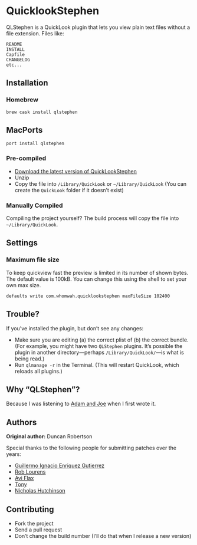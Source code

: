 # QuicklookStephen

QLStephen is a QuickLook plugin that lets you view plain text files without a file extension. Files like:

    README
    INSTALL
    Capfile
    CHANGELOG
    etc...


## Installation

### Homebrew

    brew cask install qlstephen
    
## MacPorts
    port install qlstephen

### Pre-compiled

* [Download the latest version of QuickLookStephen](https://github.com/whomwah/qlstephen/releases)
* Unzip
* Copy the file into `/Library/QuickLook` or `~/Library/QuickLook`
  (You can create the `QuickLook` folder if it doesn’t exist)


### Manually Compiled

Compiling the project yourself? The build process will copy the file into `~/Library/QuickLook`.


## Settings

### Maximum file size

To keep quickview fast the preview is limited in its number of shown bytes.
The default value is 100kB. You can change this using the shell to set your own max size.

	defaults write com.whomwah.quicklookstephen maxFileSize 102400


## Trouble?

If you’ve installed the plugin, but don’t see any changes:

- Make sure you are editing (a) the correct plist of (b) the correct bundle.
  (For example, you might have two `QLStephen` plugins. It’s possible the plugin in
   another directory—perhaps `/Library/QuickLook/`—is what is being read.)
- Run `qlmanage -r` in the Terminal. (This will restart QuickLook, which reloads all plugins.)


## Why “QLStephen”?

Because I was listening to [Adam and Joe](http://www.bbc.co.uk/blogs/adamandjoe/2009/06/test-1.shtml) when I first wrote it.


## Authors

**Original author:** Duncan Robertson

Special thanks to the following people for submitting patches over the years:

* [Guillermo Ignacio Enriquez Gutierrez](https://github.com/nacho4d)
* [Rob Lourens](https://github.com/roblourens)
* [Avi Flax](https://github.com/aviflax)
* [Tony](https://github.com/Zearin)
* [Nicholas Hutchinson](https://github.com/nickhutchinson)


## Contributing

* Fork the project
* Send a pull request
* Don’t change the build number (I’ll do that when I release a new version)
